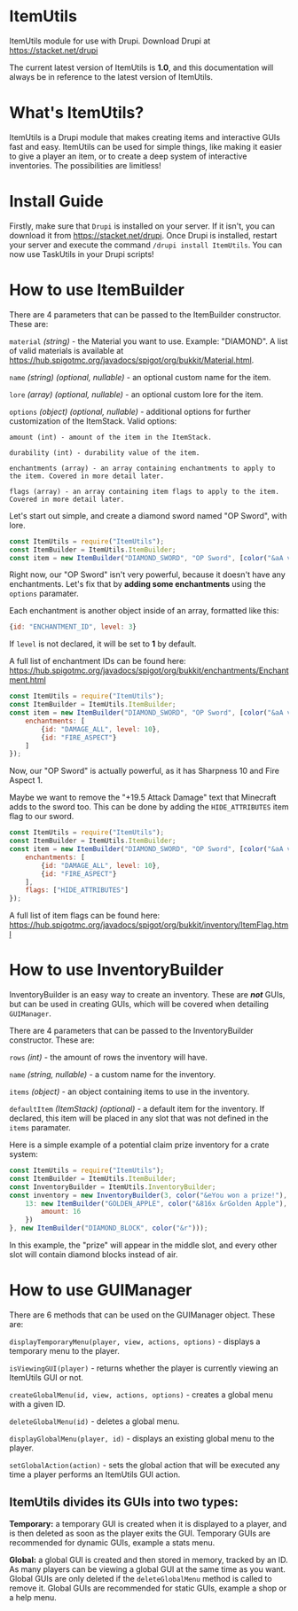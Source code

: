 # ItemUtils
ItemUtils module for use with Drupi. Download Drupi at https://stacket.net/drupi

The current latest version of ItemUtils is **1.0**, and this documentation will always be in reference to the latest version of ItemUtils.

# What's ItemUtils?
ItemUtils is a Drupi module that makes creating items and interactive GUIs fast and easy. ItemUtils can be used for simple things, like making it easier to give a player an item, or to create a deep system of interactive inventories. The possibilities are limitless!

# Install Guide
Firstly, make sure that `Drupi` is installed on your server. If it isn't, you can download it from https://stacket.net/drupi. Once Drupi is installed, restart your server and execute the command `/drupi install ItemUtils`. You can now use TaskUtils in your Drupi scripts!

# How to use ItemBuilder

There are 4 parameters that can be passed to the ItemBuilder constructor. These are:

`material` *(string)* - the Material you want to use. Example: "DIAMOND". A list of valid materials is available at https://hub.spigotmc.org/javadocs/spigot/org/bukkit/Material.html.

`name` *(string) (optional, nullable)* - an optional custom name for the item.

`lore` *(array) (optional, nullable)* - an optional custom lore for the item.

`options` *(object) (optional, nullable)* - additional options for further customization of the ItemStack. Valid options:

    amount (int) - amount of the item in the ItemStack.
  
    durability (int) - durability value of the item.
  
    enchantments (array) - an array containing enchantments to apply to the item. Covered in more detail later.
  
    flags (array) - an array containing item flags to apply to the item. Covered in more detail later.

Let's start out simple, and create a diamond sword named "OP Sword", with lore.

```js
const ItemUtils = require("ItemUtils");
const ItemBuilder = ItemUtils.ItemBuilder;
const item = new ItemBuilder("DIAMOND_SWORD", "OP Sword", [color("&aA very strong weapon!"), color("&7Will kill many players.")]);
```

Right now, our "OP Sword" isn't very powerful, because it doesn't have any enchantments. Let's fix that by **adding some enchantments** using the `options` paramater.

Each enchantment is another object inside of an array, formatted like this:

```js
{id: "ENCHANTMENT_ID", level: 3}
```

If `level` is not declared, it will be set to **1** by default.

A full list of enchantment IDs can be found here: https://hub.spigotmc.org/javadocs/spigot/org/bukkit/enchantments/Enchantment.html

```js
const ItemUtils = require("ItemUtils");
const ItemBuilder = ItemUtils.ItemBuilder;
const item = new ItemBuilder("DIAMOND_SWORD", "OP Sword", [color("&aA very strong weapon!"), color("&7Will kill many players.")], {
    enchantments: [
        {id: "DAMAGE_ALL", level: 10},
        {id: "FIRE_ASPECT"}
    ]
});
```

Now, our "OP Sword" is actually powerful, as it has Sharpness 10 and Fire Aspect 1.

Maybe we want to remove the "+19.5 Attack Damage" text that Minecraft adds to the sword too. This can be done by adding the `HIDE_ATTRIBUTES` item flag to our sword.

```js
const ItemUtils = require("ItemUtils");
const ItemBuilder = ItemUtils.ItemBuilder;
const item = new ItemBuilder("DIAMOND_SWORD", "OP Sword", [color("&aA very strong weapon!"), color("&7Will kill many players.")], {
    enchantments: [
        {id: "DAMAGE_ALL", level: 10},
        {id: "FIRE_ASPECT"}
    ],
    flags: ["HIDE_ATTRIBUTES"]
});
```

A full list of item flags can be found here: https://hub.spigotmc.org/javadocs/spigot/org/bukkit/inventory/ItemFlag.html

# How to use InventoryBuilder

InventoryBuilder is an easy way to create an inventory. These are ***not*** GUIs, but can be used in creating GUIs, which will be covered when detailing `GUIManager`.

There are 4 parameters that can be passed to the InventoryBuilder constructor. These are:

`rows` *(int)* - the amount of rows the inventory will have.

`name` *(string, nullable)* - a custom name for the inventory.

`items` *(object)* - an object containing items to use in the inventory.

`defaultItem` *(ItemStack) (optional)* - a default item for the inventory. If declared, this item will be placed in any slot that was not defined in the `items` paramater.

Here is a simple example of a potential claim prize inventory for a crate system:

```js
const ItemUtils = require("ItemUtils");
const ItemBuilder = ItemUtils.ItemBuilder;
const InventoryBuilder = ItemUtils.InventoryBuilder;
const inventory = new InventoryBuilder(3, color("&eYou won a prize!"), {
    13: new ItemBuilder("GOLDEN_APPLE", color("&816x &rGolden Apple"), [color("&8&m--------------------"), color("&7You will be given"), color("&7this prize!")], {
        amount: 16
    })
}, new ItemBuilder("DIAMOND_BLOCK", color("&r")));
```

In this example, the "prize" will appear in the middle slot, and every other slot will contain diamond blocks instead of air.

# How to use GUIManager

There are 6 methods that can be used on the GUIManager object. These are:

`displayTemporaryMenu(player, view, actions, options)` - displays a temporary menu to the player.

`isViewingGUI(player)` - returns whether the player is currently viewing an ItemUtils GUI or not.

`createGlobalMenu(id, view, actions, options)` - creates a global menu with a given ID.

`deleteGlobalMenu(id)` - deletes a global menu.

`displayGlobalMenu(player, id)` - displays an existing global menu to the player.

`setGlobalAction(action)` - sets the global action that will be executed any time a player performs an ItemUtils GUI action.

## ItemUtils divides its GUIs into two types:

**Temporary:** a temporary GUI is created when it is displayed to a player, and is then deleted as soon as the player exits the GUI. Temporary GUIs are recommended for dynamic GUIs, example a stats menu.

**Global:** a global GUI is created and then stored in memory, tracked by an ID. As many players can be viewing a global GUI at the same time as you want. Global GUIs are only deleted if the `deleteGlobalMenu` method is called to remove it. Global GUIs are recommended for static GUIs, example a shop or a help menu.
